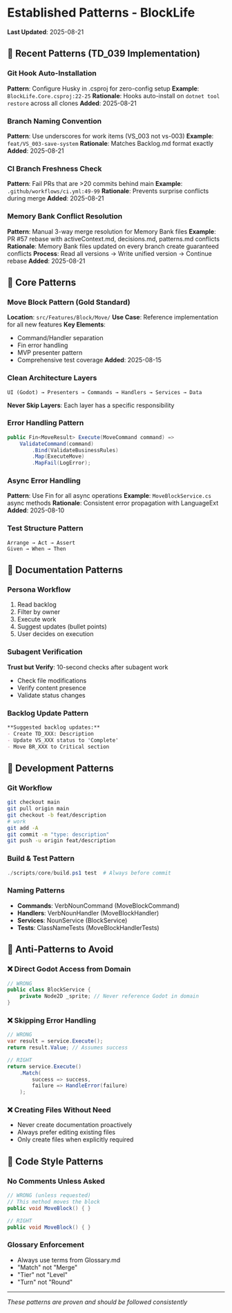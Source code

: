 # Established Patterns - BlockLife

**Last Updated**: 2025-08-21

## 🔧 Recent Patterns (TD_039 Implementation)

### Git Hook Auto-Installation
**Pattern**: Configure Husky in .csproj for zero-config setup
**Example**: `BlockLife.Core.csproj:22-25`
**Rationale**: Hooks auto-install on `dotnet tool restore` across all clones
**Added**: 2025-08-21

### Branch Naming Convention
**Pattern**: Use underscores for work items (VS_003 not vs-003)
**Example**: `feat/VS_003-save-system`
**Rationale**: Matches Backlog.md format exactly
**Added**: 2025-08-21

### CI Branch Freshness Check
**Pattern**: Fail PRs that are >20 commits behind main
**Example**: `.github/workflows/ci.yml:49-99`
**Rationale**: Prevents surprise conflicts during merge
**Added**: 2025-08-21

### Memory Bank Conflict Resolution 
**Pattern**: Manual 3-way merge resolution for Memory Bank files
**Example**: PR #57 rebase with activeContext.md, decisions.md, patterns.md conflicts
**Rationale**: Memory Bank files updated on every branch create guaranteed conflicts
**Process**: Read all versions → Write unified version → Continue rebase
**Added**: 2025-08-21

## 🎯 Core Patterns

### Move Block Pattern (Gold Standard)
**Location**: `src/Features/Block/Move/`
**Use Case**: Reference implementation for all new features
**Key Elements**:
- Command/Handler separation
- Fin<T> error handling
- MVP presenter pattern
- Comprehensive test coverage
**Added**: 2025-08-15

### Clean Architecture Layers
```
UI (Godot) → Presenters → Commands → Handlers → Services → Data
```
**Never Skip Layers**: Each layer has a specific responsibility

### Error Handling Pattern
```csharp
public Fin<MoveResult> Execute(MoveCommand command) =>
    ValidateCommand(command)
        .Bind(ValidateBusinessRules)
        .Map(ExecuteMove)
        .MapFail(LogError);
```

### Async Error Handling
**Pattern**: Use Fin<T> for all async operations
**Example**: `MoveBlockService.cs` async methods
**Rationale**: Consistent error propagation with LanguageExt
**Added**: 2025-08-10

### Test Structure Pattern
```
Arrange → Act → Assert
Given → When → Then
```

## 📝 Documentation Patterns

### Persona Workflow
1. Read backlog
2. Filter by owner
3. Execute work
4. Suggest updates (bullet points)
5. User decides on execution

### Subagent Verification
**Trust but Verify**: 10-second checks after subagent work
- Check file modifications
- Verify content presence
- Validate status changes

### Backlog Update Pattern
```markdown
**Suggested backlog updates:**
- Create TD_XXX: Description
- Update VS_XXX status to 'Complete'
- Move BR_XXX to Critical section
```

## 🔧 Development Patterns

### Git Workflow
```bash
git checkout main
git pull origin main
git checkout -b feat/description
# work
git add -A
git commit -m "type: description"
git push -u origin feat/description
```

### Build & Test Pattern
```powershell
./scripts/core/build.ps1 test  # Always before commit
```

### Naming Patterns
- **Commands**: VerbNounCommand (MoveBlockCommand)
- **Handlers**: VerbNounHandler (MoveBlockHandler)
- **Services**: NounService (BlockService)
- **Tests**: ClassNameTests (MoveBlockHandlerTests)

## 🚫 Anti-Patterns to Avoid

### ❌ Direct Godot Access from Domain
```csharp
// WRONG
public class BlockService {
    private Node2D _sprite; // Never reference Godot in domain
}
```

### ❌ Skipping Error Handling
```csharp
// WRONG
var result = service.Execute();
return result.Value; // Assumes success

// RIGHT
return service.Execute()
    .Match(
        success => success,
        failure => HandleError(failure)
    );
```

### ❌ Creating Files Without Need
- Never create documentation proactively
- Always prefer editing existing files
- Only create files when explicitly required

## 🎨 Code Style Patterns

### No Comments Unless Asked
```csharp
// WRONG (unless requested)
// This method moves the block
public void MoveBlock() { }

// RIGHT
public void MoveBlock() { }
```

### Glossary Enforcement
- Always use terms from Glossary.md
- "Match" not "Merge"
- "Tier" not "Level"
- "Turn" not "Round"

---
*These patterns are proven and should be followed consistently*